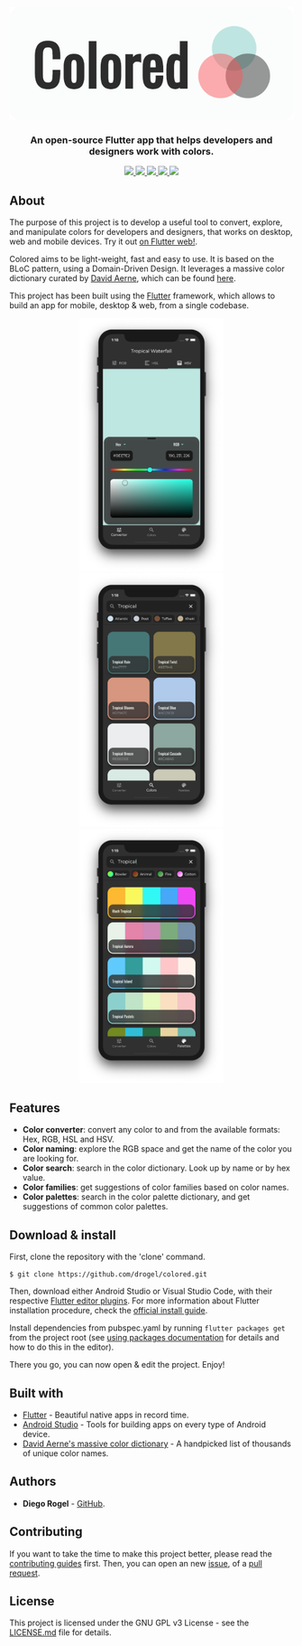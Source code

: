 <p align="center">
  <img src="./showcase/graphics/header.png">
</p>
<h3 align="center">An open-source Flutter app that helps developers and designers work with colors.</h3>

<p align="center">
  <a href="https://drogel.github.io/colored/#/">
    <img src="https://img.shields.io/badge/On_the_web-blue.svg?style=flat&logo=flutter">
  </a>
  <a href="https://www.gnu.org/licenses/gpl-3.0.en.html">
    <img src="https://img.shields.io/github/license/drogel/colored.svg?style=flat">
  </a>
  <a href="https://github.com/drogel/colored/stargazers">
    <img src="https://img.shields.io/github/stars/drogel/colored.svg?style=flat">
  </a>
  <a href="https://app.bitrise.io/app/7152db5cbc657220">
    <img src="https://app.bitrise.io/app/7152db5cbc657220/status.svg?token=fWEpLMVVdMVGFjFBDcryZQ&branch=master">
  </a>
  <a href="https://codecov.io/gh/drogel/colored">
     <img src="https://codecov.io/gh/drogel/colored/branch/master/graph/badge.svg?token=9S0QBZIOMN" />
  </a>
</p>

## About

The purpose of this project is to develop a useful tool to convert, explore, and manipulate colors for developers and designers, that works on desktop, web and mobile devices. Try it out [on Flutter web!](https://drogel.github.io/colored/#/).

Colored aims to be light-weight, fast and easy to use. It is based on the BLoC pattern, using a Domain-Driven Design. It leverages a massive color dictionary curated by [David Aerne](https://github.com/meodai), which can be found [here](https://github.com/meodai/color-names).

This project has been built using the [Flutter](https://flutter.io/) framework, which allows to build an app for mobile, desktop & web, from a single codebase.

<p align="center">
  <img src="./showcase/graphics/converter.png" width="256">
  <img src="./showcase/graphics/names.png" width="256">
  <img src="./showcase/graphics/palettes.png" width="256">
</p>

## Features

- **Color converter**: convert any color to and from the available formats: Hex, RGB, HSL and HSV.
- **Color naming**: explore the RGB space and get the name of the color you are looking for.
- **Color search**: search in the color dictionary. Look up by name or by hex value.
- **Color families**: get suggestions of color families based on color names.
- **Color palettes**: search in the color palette dictionary, and get suggestions of common color palettes.

## Download & install

First, clone the repository with the 'clone' command.

```
$ git clone https://github.com/drogel/colored.git
```

Then, download either Android Studio or Visual Studio Code, with their respective [Flutter editor plugins](https://flutter.io/get-started/editor/). For more information about Flutter installation procedure, check the [official install guide](https://flutter.io/get-started/install/).

Install dependencies from pubspec.yaml by running `flutter packages get` from the project root (see [using packages documentation](https://flutter.io/using-packages/#adding-a-package-dependency-to-an-app) for details and how to do this in the editor).

There you go, you can now open & edit the project. Enjoy!

## Built with

- [Flutter](https://flutter.dev/) - Beautiful native apps in record time.
- [Android Studio](https://developer.android.com/studio/index.html/) - Tools for building apps on every type of Android device.
- [David Aerne's massive color dictionary](https://github.com/meodai/color-names) - A handpicked list of thousands of unique color names.

## Authors

- **Diego Rogel** - [GitHub](https://github.com/drogel).

## Contributing

If you want to take the time to make this project better, please read the [contributing guides](https://github.com/drogel/colored/blob/master/CONTRIBUTING.md) first. Then, you can open an new [issue](https://github.com/drogel/colored/issues/new/choose), of a [pull request](https://github.com/drogel/colored/compare).

## License

This project is licensed under the GNU GPL v3 License - see the [LICENSE.md](LICENSE.md) file for details.